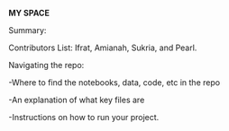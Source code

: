 **MY SPACE**

Summary: 

Contributors List: Ifrat, Amianah, Sukria, and Pearl. 

Navigating the repo:

-Where to find the notebooks, data, code, etc in the repo

-An explanation of what key files are 

-Instructions on how to run your project. 
